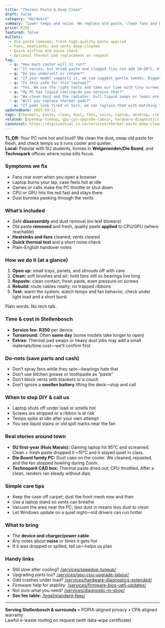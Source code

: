 ```yaml
---
title: "Thermal Paste & Deep Clean"
draft: false
category: "Hardware"
summary: "Lower temps and noise. We replace old paste, clean fans and heatsinks, and clear dust the safe way."
price: R350
featured: false
bullets:
  - Old paste removed; fresh high-quality paste applied
  - Fans, heatsinks, and vents deep-cleaned
  - Quick airflow and noise check
  - Optional thermal pad replacement on request
faq:
  - q: "How much cooler will it run?"
    a: "It varies, but dried paste and clogged fins can add 10–20°C. After a clean, temps drop and fans don’t shout as much."
  - q: "Do you undervolt or retune?"
    a: "If your model supports it, we can suggest gentle tweaks. Bigger tuning is a separate job."
  - q: "Is this safe for thin laptops?"
    a: "Yes. We use the right tools and take our time with tiny screws and ribbons."
  - q: "My PC has liquid cooling—do you service that?"
    a: "We clean dust and the radiator. Full liquid swaps or leaks are quoted as a separate repair."
  - q: "Will you replace thermal pads?"
    a: "If pads look tired or torn, we can replace them with matching thickness on request."
updatedDate: 2025-09-11
tags: [thermals, paste, clean, dust, fans, noise, laptop, desktop, stellenbosch]
related: [speedup-tuneup, gpu-cpu-upgrade-labour, hardware-diagnostics-extended, diagnostic-in-shop, firmware-bios-uefi-updates]
canonical: https://digissential.co.za/services/thermal-paste-deep-clean/
---
```


**TL;DR:** Your PC runs hot and loud? We clean the dust, swap old paste for fresh, and check temps so it runs cooler and quieter.  
**Local:** Popular with SU students, homes in **Welgevonden/Die Boord**, and **Technopark** offices where noise kills focus.

### Symptoms we fix
- Fans roar even when you open a browser  
- Laptop burns your lap; case feels hot at idle  
- Games or calls make the PC throttle or shut down  
- CPU or GPU hits the red fast and stays there  
- Dust bunnies peeking through the vents

### What’s included
- Safe **disassembly** and dust removal (no leaf blowers)  
- Old paste **removed** and fresh, quality paste **applied** to CPU/GPU (where reachable)  
- **Heatsinks and fans** cleaned; vents cleared  
- **Quick thermal test** and a short noise check  
- Plain-English handover notes

### How we do it (at a glance)
1) **Open up:** small trays, panels, and shrouds off with care  
2) **Clean:** soft brushes and air; hold fans still so bearings live long  
3) **Repaste:** clean contact, fresh paste, even pressure on screws  
4) **Rebuild:** route cables neatly; no trapped ribbons  
5) **Test:** warm the system, watch temps and fan behavior, check under light load and a short burst

Plain words. No tech talk.

### Time & cost in Stellenbosch
- **Service fee:** **R350** per device  
- **Turnaround:** Often **same day** (some models take longer to open)  
- **Extras:** Thermal pad swaps or heavy dust jobs may add a small materials/time cost—we’ll confirm first

### Do-nots (save parts and cash)
- Don’t spray fans while they spin—bearings hate that  
- Don’t use kitchen grease or toothpaste as “paste”  
- Don’t block vents with blankets or a couch  
- Don’t ignore a **swollen battery** lifting the deck—stop and call

### When to stop DIY & call us
- Laptop shuts off under load or smells hot  
- Screws are stripped or a ribbon is at risk  
- Temps spike at idle after your own attempt  
- You see liquid stains or old spill marks near the fan

### Real stories around town
- **SU first-year (Huis Marais):** Gaming laptop hit 95°C and screamed. Clean + fresh paste dropped it ~15°C and it stayed quiet in class.  
- **Die Boord family PC:** Dust cake on the cooler. We cleaned, repasted, and the fan stopped howling during Zoom.  
- **Technopark CAD box:** Thermal paste dried out; CPU throttled. After a clean, renders ran steady without dips.

### Simple care tips
- Keep the case off carpet; dust the front mesh now and then  
- Use a laptop stand so vents can breathe  
- Vacuum the area near the PC; less dust in means less dust to clean  
- Let Windows update on a quiet night—old drivers can run hotter

### What to bring
- The **device and charger/power cable**  
- Any notes about **noise** or times it gets hot  
- If it was dropped or spilled, tell us—helps us plan

### Handy links
- Still slow after cooling? [/services/speedup-tuneup/](/services/speedup-tuneup/)  
- Upgrading parts too? [/services/gpu-cpu-upgrade-labour/](/services/gpu-cpu-upgrade-labour/)  
- Odd crashes under load? [/services/hardware-diagnostics-extended/](/services/hardware-diagnostics-extended/)  
- Firmware help for stability: [/services/firmware-bios-uefi-updates/](/services/firmware-bios-uefi-updates/)  
- Not sure what you need? [/services/diagnostic-in-shop/](/services/diagnostic-in-shop/)  
- **See fee table:** [/legal/standard-fees/](/legal/standard-fees/)

---

**Serving Stellenbosch & surrounds** • POPIA-aligned privacy • CPA-aligned warranty  
Lawful e-waste routing on request (with data-wipe certificate)
